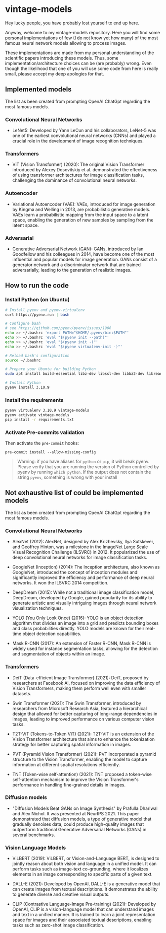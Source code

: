 # vintage-models

Hey lucky people, you have probably lost yourself to end up
here.

Anyway, welcome to my vintage-models repository. Here you will find some personal implementations
of few (I do not know yet how many) of the most famous neural network models allowing to process images.

These implementations are made from my personal understanding of the scientific papers introducing
these models. Thus, some implementation/architecture choices can be (are probably) wrong. Even though
the likelihood that one of you will use some code from here is really small, please accept my deep apologies for that.

## Implemented models

The list as been created from prompting OpenAI ChatGpt regarding the most famous models.

### Convolutional Neural Networks

- LeNet5: Developed by Yann LeCun and his collaborators, LeNet-5 was one of the earliest
convolutional neural networks (CNNs) and played a crucial role in the development
of image recognition techniques.

### Transformers

- ViT (Vision Transformer) (2020): The original Vision Transformer introduced by Alexey Dosovitskiy
et al. demonstrated the effectiveness of using transformer architectures for image classification
tasks, challenging the dominance of convolutional neural networks.

### Autoencoder

- Variational Autoencoder (VAE): VAEs, introduced for image generation by Kingma and Welling in 2013,
are probabilistic generative models. VAEs learn a probabilistic mapping from the input space to a
latent space, enabling the generation of new samples by sampling from the latent space.

### Adversarial

- Generative Adversarial Network (GAN): GANs, introduced by Ian Goodfellow and his colleagues
in 2014, have become one of the most influential and popular models for image generation.
GANs consist of a generator network and a discriminator network that are trained adversarially,
leading to the generation of realistic images.

## How to run the code

### Install Python (on Ubuntu)

```bash
# Install pyenv and pyenv-virtualenv
curl https://pyenv.run | bash

# Configure bash
# see https://github.com/pyenv/pyenv/issues/1906
echo >> ~/.bashrc 'export PATH="$HOME/.pyenv/bin:$PATH"'
echo >> ~/.bashrc 'eval "$(pyenv init --path)"'
echo >> ~/.bashrc 'eval "$(pyenv init -)"'
echo >> ~/.bashrc 'eval "$(pyenv virtualenv-init -)"'

# Reload bash's configuration
source ~/.bashrc

# Prepare your Ubuntu for building Python
sudo apt install build-essential libz-dev libssl-dev libbz2-dev libreadline-dev libsqlite3-dev libffi-dev

# Install Python
pyenv install 3.10.9
```

### Install the requirements

```bash
pyenv virtualenv 3.10.9 vintage-models
pyenv activate vintage-models
pip install -r requirements.txt
```

### Activate Pre-commits validation

Then activate the `pre-commit` hooks:

```
pre-commit install --allow-missing-config
```

> Warning: if you have aliases for `python` or `pip`, it will break pyenv. Please
verify that you are running the version of Python controlled by pyenv by
running `which python`. If the output does not contain the string `pyenv`,
something is wrong with your install


## Not exhaustive list of could be implemented models

The list as been created from prompting OpenAI ChatGpt regarding the most famous models.

### Convolutional Neural Networks

- AlexNet (2012): AlexNet, designed by Alex Krizhevsky, Ilya Sutskever, and Geoffrey Hinton,
was a milestone in the ImageNet Large Scale Visual Recognition Challenge (ILSVRC) in 2012.
It popularized the use of deep convolutional neural networks for image classification tasks.

- GoogleNet (Inception) (2014): The Inception architecture, also known as GoogleNet, introduced the
concept of inception modules and significantly improved the efficiency and performance
of deep neural networks. It won the ILSVRC 2014 competition.

- DeepDream (2015): While not a traditional image classification model, DeepDream, developed by Google,
gained popularity for its ability to generate artistic and visually intriguing images through
neural network visualization techniques.

- YOLO (You Only Look Once) (2016): YOLO is an object detection algorithm that divides an
image into a grid and predicts bounding boxes and class probabilities directly.
YOLO models are known for their real-time object detection capabilities.

- Mask R-CNN (2017): An extension of Faster R-CNN, Mask R-CNN is widely used for instance
segmentation tasks, allowing for the detection and segmentation of objects within an image.


### Transformers

- DeiT (Data-efficient Image Transformer) (2021): DeiT, proposed by researchers at Facebook AI,
focused on improving the data efficiency of Vision Transformers, making them perform
well even with smaller datasets.

- Swin Transformer (2021): The Swin Transformer, introduced by researchers from Microsoft Research Asia,
featured a hierarchical design that allowed for better capturing of long-range dependencies in images,
leading to improved performance on various computer vision tasks.

- T2T-ViT (Tokens-to-Token ViT) (2021): T2T-ViT is an extension of the Vision Transformer architecture
that aims to enhance the tokenization strategy for better capturing spatial information in images.

- PVT (Pyramid Vision Transformer) (2021): PVT incorporated a pyramid structure to the Vision Transformer,
enabling the model to capture information at different spatial resolutions efficiently.

- TNT (Token-wise self-attention) (2021): TNT proposed a token-wise self-attention mechanism
to improve the Vision Transformer's performance in handling fine-grained details in images.

### Diffusion models

- "Diffusion Models Beat GANs on Image Synthesis" by Prafulla Dhariwal and Alex Nichol. It was presented at NeurIPS 2021. This paper demonstrated that diffusion models, a type of generative model that gradually denoises data, could produce high-quality images that outperform traditional Generative Adversarial Networks (GANs) in several benchmarks.

### Vision Language Models

- ViLBERT (2019): ViLBERT, or Vision-and-Language BERT, is designed to jointly reason about
both vision and language in a unified model. It can perform tasks such as image-text co-grounding,
where it localizes elements in an image corresponding to specific parts of a given text.

- DALL-E (2021): Developed by OpenAI, DALL-E is a generative model that can create images from textual descriptions.
It demonstrates the ability to generate diverse and creative visual outputs.

- CLIP (Contrastive Language-Image Pre-training) (2021): Developed by OpenAI, CLIP is a
vision-language model that can understand images and text in a unified manner.
It is trained to learn a joint representation space for images and their associated textual descriptions,
enabling tasks such as zero-shot image classification.
